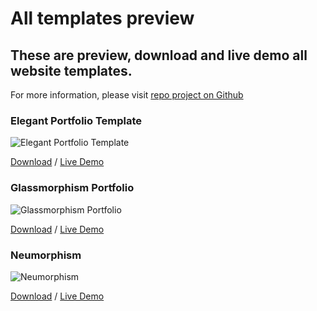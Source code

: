 # All templates preview

## These are preview, download and live demo all website templates.

For more information, please visit [repo project on Github](https://github.com/nguyenhhoa03/simple-website)

### Elegant Portfolio Template

![Elegant Portfolio Template](https://i.ibb.co/fVtZv7SQ/Screenshot-From-2025-06-09-17-57-27.png)

[Download](https://github.com/nguyenhhoa03/simple-website/blob/main/website-templates/Elegant-Portfolio-Template.html) ‌/ [Live Demo](https://htmlpreview.github.io/?https://github.com/nguyenhhoa03/simple-website/blob/main/website-templates/Elegant-Portfolio-Template.html)

### Glassmorphism Portfolio

![Glassmorphism Portfolio](https://i.ibb.co/gbkTLPkD/Screenshot-From-2025-06-13-18-51-48.png)

[Download](https://github.com/nguyenhhoa03/simple-website/blob/main/website-templates/Glassmorphism.html) / [Live Demo](https://htmlpreview.github.io/?https://raw.githubusercontent.com/nguyenhhoa03/simple-website/refs/heads/main/website-templates/Glassmorphism.html)

### Neumorphism

![Neumorphism](https://i.ibb.co/Ng9r6hVT/Screenshot-From-2025-06-13-19-40-45.png)

[Download](https://github.com/nguyenhhoa03/simple-website/blob/main/website-templates/Neumorphism.html) / [Live Demo](https://htmlpreview.github.io/?https://github.com/nguyenhhoa03/simple-website/blob/main/website-templates/Neumorphism.html)
